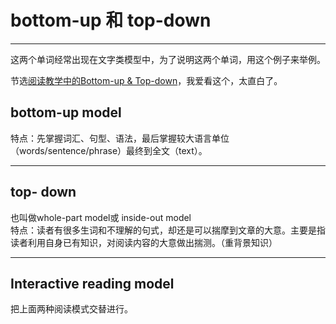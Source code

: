 # bottom-up 和 top-down

---

这两个单词经常出现在文字类模型中，为了说明这两个单词，用这个例子来举例。  

节选[阅读教学中的Bottom-up & Top-down](zhuanlan.zhihu.com/p/60678198)，我爱看这个，太直白了。

## bottom-up model

特点：先掌握词汇、句型、语法，最后掌握较大语言单位（words/sentence/phrase）最终到全文（text）。

---

## top- down
也叫做whole-part model或
inside-out model  
特点：读者有很多生词和不理解的句式，却还是可以揣摩到文章的大意。主要是指读者利用自身已有知识，对阅读内容的大意做出揣测。（重背景知识）

---

## Interactive reading model

把上面两种阅读模式交替进行。